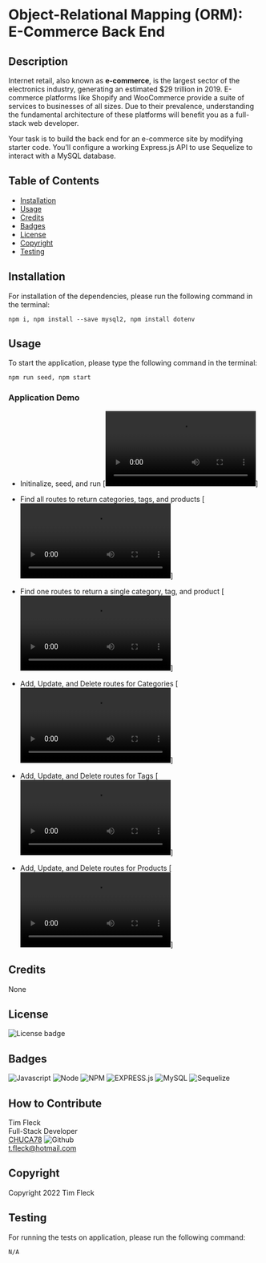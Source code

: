 # Object-Relational Mapping (ORM): E-Commerce Back End

## Description

Internet retail, also known as **e-commerce**, is the largest sector of the electronics industry, generating an estimated $29 trillion in 2019. E-commerce platforms like Shopify and WooCommerce provide a suite of services to businesses of all sizes. Due to their prevalence, understanding the fundamental architecture of these platforms will benefit you as a full-stack web developer.

Your task is to build the back end for an e-commerce site by modifying starter code. You’ll configure a working Express.js API to use Sequelize to interact with a MySQL database.

## Table of Contents

- [Installation](#installation)
- [Usage](#usage)
- [Credits](#credits)
- [Badges](#badges)
- [License](#license)
- [Copyright](#copyright)
- [Testing](#testing)

## Installation

For installation of the dependencies, please run the following command in the terminal:

```
npm i, npm install --save mysql2, npm install dotenv
```

## Usage

To start the application, please type the following command in the terminal:

```
npm run seed, npm start
```
### Application Demo

- Initinalize, seed, and run 
[![#1.webm](https://user-images.githubusercontent.com/97859682/207977873-dc1510f5-0bde-4917-ab09-3544c2dec428.webm)]

- Find all routes to return categories, tags, and products
[![#2.webm](https://user-images.githubusercontent.com/97859682/207977898-c6673e67-b182-4dda-996e-1a53535c456a.webm)]

- Find one routes to return a single category, tag, and product
[![#3.webm](https://user-images.githubusercontent.com/97859682/207986142-496c5a9a-9294-487f-9e6a-3ce6eb730238.webm)]

- Add, Update, and Delete routes for Categories
[![#4.webm](https://user-images.githubusercontent.com/97859682/207986150-b7e8b3f3-47a7-4525-be2c-cddc4430497d.webm)]

- Add, Update, and Delete routes for Tags
[![#5.webm](https://user-images.githubusercontent.com/97859682/207977938-3077874c-7810-46e6-a4d5-d8c4e9949ba6.webm)]

- Add, Update, and Delete routes for Products
[![#6.webm](https://user-images.githubusercontent.com/97859682/207986119-908011eb-39ac-46cd-8e74-f2c7fae4ae9b.webm)]

## Credits

None

## License

![License badge](https://img.shields.io/badge/license-MIT-blue.svg)

## Badges

![Javascript](https://img.shields.io/badge/JavaScript-323330?style=for-the-badge&logo=javascript&logoColor=F7DF1E)
![Node](https://img.shields.io/badge/Node.js-43853D?style=for-the-badge&logo=node.js&logoColor=white)
![NPM](https://img.shields.io/badge/npm-yellow?style=for-the-badge&logo=NPM)
![EXPRESS.js](https://img.shields.io/badge/express-JS-yellow?style=for-the-badge&logo=experts-exchange)
![MySQL](https://img.shields.io/badge/MySQL-005C84?style=for-the-badge&logo=mysql&logoColor=white)
![Sequelize](https://img.shields.io/badge/sequelize-323330?style=for-the-badge&logo=sequelize&logoColor=blue)

## How to Contribute

Tim Fleck<br />
Full-Stack Developer<br />
[CHUCA78](https://github.com/Chuca78) ![Github](https://img.shields.io/badge/GitHub-100000?style=for-the-badge&logo=github&logoColor=white)<br />
t.fleck@hotmail.com

## Copyright

Copyright 2022 Tim Fleck

## Testing

For running the tests on application, please run the following command:

```
N/A
```
